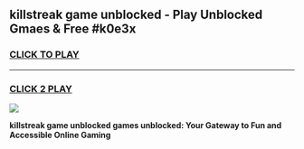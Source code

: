 
## killstreak game unblocked - Play Unblocked Gmaes & Free #k0e3x
<h3>
<a href="https://news.freeplayer.one?title=killstreak_game_unblocked&ref=24F">CLICK TO PLAY</a></h3>
<hr>

<h3>
<a href="https://news.freeplayer.one?title=killstreak_game_unblocked&ref=24F">CLICK 2 PLAY</a>
  
</h3>

<a href="https://news.freeplayer.one?title=killstreak_game_unblocked&ref=24F/"><img src="https://clearcache.store/games.png"></a>


**killstreak game unblocked games unblocked: Your Gateway to Fun and Accessible Online Gaming**
